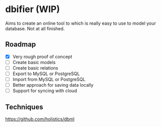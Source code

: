 # dbifier (WIP)
Aims to create an online tool to which is really easy to use to model your database. Not at all finished.


## Roadmap
- [x] Very rough proof of concept
- [ ] Create basic models
- [ ] Create basic relations
- [ ] Export to MySQL or PostgreSQL
- [ ] Import from MySQL or PostgreSQL
- [ ] Better approach for saving data locally
- [ ] Support for syncing with cloud

## Techniques
https://github.com/holistics/dbml   
